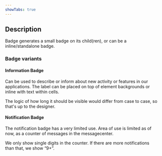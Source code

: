 ```yaml
---
showTabs: true
---
```


## Description

Badge generates a small badge on its child(ren), or can be a inline/standalone badge.

### Badge variants

#### Information Badge

Can be used to describe or inform about new activity or features in our applications. The label can be placed on top of element backgrounds or inline with text within cells.

The logic of how long it should be visible would differ from case to case, so that's up to the designer.

#### Notification Badge

The notification badge has a very limited use.
Area of use is limited as of now, as a counter of messages in the messagecenter.

We only show single digits in the counter. If there are more notifications than that, we show “9+”.

